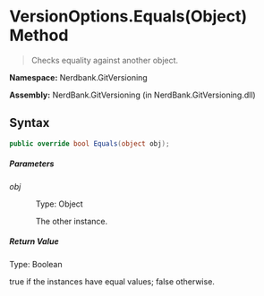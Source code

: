 # VersionOptions.Equals(Object) Method
> Checks equality against another object.

**Namespace:** Nerdbank.GitVersioning

**Assembly:** NerdBank.GitVersioning (in NerdBank.GitVersioning.dll)
## Syntax
~~~~csharp
public override bool Equals(object obj);
~~~~
##### Parameters
*obj*

&nbsp;&nbsp;&nbsp;&nbsp;&nbsp;&nbsp;&nbsp;&nbsp;&nbsp;&nbsp;&nbsp;&nbsp;Type: Object

&nbsp;&nbsp;&nbsp;&nbsp;&nbsp;&nbsp;&nbsp;&nbsp;&nbsp;&nbsp;&nbsp;&nbsp;The other instance.


##### Return Value
Type: Boolean

true if the instances have equal values; false otherwise.


